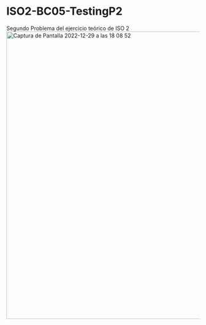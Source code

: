 # ISO2-BC05-TestingP2
Segundo Problema del ejercicio teórico de ISO 2
<img width="750" alt="Captura de Pantalla 2022-12-29 a las 18 08 52" src="https://user-images.githubusercontent.com/92918406/209987935-523d3f08-d86e-4a6d-8aac-9b0a65a0c683.png">
